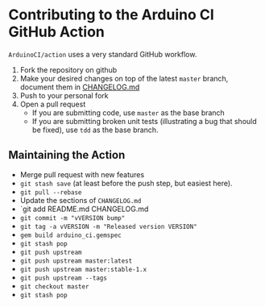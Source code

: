 # Contributing to the Arduino CI GitHub Action

`ArduinoCI/action` uses a very standard GitHub workflow.

1. Fork the repository on github
2. Make your desired changes on top of the latest `master` branch, document them in [CHANGELOG.md](CHANGELOG.md)
3. Push to your personal fork
4. Open a pull request
    * If you are submitting code, use `master` as the base branch
    * If you are submitting broken unit tests (illustrating a bug that should be fixed), use `tdd` as the base branch.


## Maintaining the Action

* Merge pull request with new features
* `git stash save` (at least before the push step, but easiest here).
* `git pull --rebase`
* Update the sections of `CHANGELOG.md`
* `git add README.md CHANGELOG.md
* `git commit -m "vVERSION bump"`
* `git tag -a vVERSION -m "Released version VERSION"`
* `gem build arduino_ci.gemspec`
* `git stash pop`
* `git push upstream`
* `git push upstream master:latest`
* `git push upstream master:stable-1.x`
* `git push upstream --tags`
* `git checkout master`
* `git stash pop`
